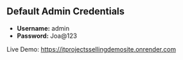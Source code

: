
## Default Admin Credentials
- **Username:** admin  
- **Password:** Joa@123

Live Demo: https://itprojectssellingdemosite.onrender.com
